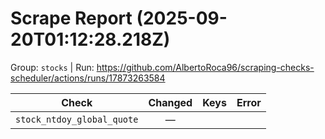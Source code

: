 # Scrape Report (2025-09-20T01:12:28.218Z)

Group: `stocks`  |  Run: https://github.com/AlbertoRoca96/scraping-checks-scheduler/actions/runs/17873263584

| Check | Changed | Keys | Error |
|---|:---:|:--|:--|
| `stock_ntdoy_global_quote` | — |  |  |
